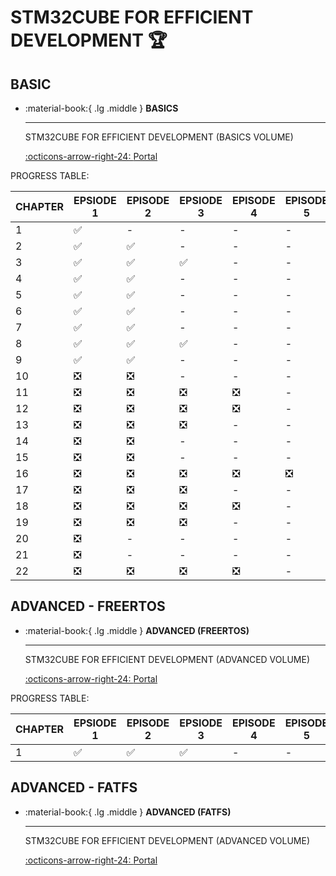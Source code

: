 # STM32CUBE FOR EFFICIENT DEVELOPMENT 🏆

## BASIC

<div class="grid cards" markdown>

-   :material-book:{ .lg .middle } __BASICS__

    ---

    STM32CUBE FOR EFFICIENT DEVELOPMENT (BASICS VOLUME)


    [:octicons-arrow-right-24: <a href="https://www.bilibili.com/video/BV1Df421X7oP/?spm_id_from=333.999.0.0&vd_source=5a427660f0337fedc22d4803661d493f" target="_blank"> Portal </a>](#)

</div>

PROGRESS TABLE:

| CHAPTER | EPSIODE 1 | EPISODE 2 | EPSIODE 3 | EPISODE 4 | EPISODE 5 | 
|---------|-----------|-----------|-----------|-----------|-----------|
| 1 | :white_check_mark: | - | - | - | - |
| 2 | :white_check_mark: | :white_check_mark:  | - | - | - | 
| 3 | :white_check_mark: | :white_check_mark: | :white_check_mark: | - | - |
| 4 | :white_check_mark: | :white_check_mark: | - | - | - |
| 5 | :white_check_mark: | :white_check_mark: | - | - | - |
| 6 | :white_check_mark: | :white_check_mark: | - | - | - |
| 7 | :white_check_mark: | :white_check_mark: | - | - | - |
| 8 | :white_check_mark: | :white_check_mark: | :white_check_mark: | - | - |
| 9 | :white_check_mark:| :white_check_mark: | - | - | - |
| 10 | :negative_squared_cross_mark: | :negative_squared_cross_mark: | - | - | - |
| 11 | :negative_squared_cross_mark: | :negative_squared_cross_mark: | :negative_squared_cross_mark: | :negative_squared_cross_mark: | - |
| 12 | :negative_squared_cross_mark: | :negative_squared_cross_mark: | :negative_squared_cross_mark: | :negative_squared_cross_mark: | - |
| 13 | :negative_squared_cross_mark: | :negative_squared_cross_mark: | :negative_squared_cross_mark: | - | - |
| 14 | :negative_squared_cross_mark: | :negative_squared_cross_mark: | - | - | - |
| 15 | :negative_squared_cross_mark: | :negative_squared_cross_mark: | - | - | - |
| 16 | :negative_squared_cross_mark: | :negative_squared_cross_mark: | :negative_squared_cross_mark: | :negative_squared_cross_mark: | :negative_squared_cross_mark: |
| 17 | :negative_squared_cross_mark: | :negative_squared_cross_mark: | :negative_squared_cross_mark: | - | - |
| 18 | :negative_squared_cross_mark: | :negative_squared_cross_mark: | :negative_squared_cross_mark: | :negative_squared_cross_mark: | - |
| 19 | :negative_squared_cross_mark: | :negative_squared_cross_mark: | :negative_squared_cross_mark: | - | - |
| 20 | :negative_squared_cross_mark: | - | - | - | - |
| 21 | :negative_squared_cross_mark: | - | - | - | - |
| 22 | :negative_squared_cross_mark: | :negative_squared_cross_mark: | :negative_squared_cross_mark: | :negative_squared_cross_mark: | - |

## ADVANCED - FREERTOS

<div class="grid cards" markdown>

-   :material-book:{ .lg .middle } __ADVANCED (FREERTOS)__

    ---

    STM32CUBE FOR EFFICIENT DEVELOPMENT (ADVANCED VOLUME)


    [:octicons-arrow-right-24: <a href="https://www.bilibili.com/video/BV1rM411D7Tg/?spm_id_from=333.999.0.0&vd_source=5a427660f0337fedc22d4803661d493f" target="_blank"> Portal </a>](#)

</div>

PROGRESS TABLE:

| CHAPTER | EPSIODE 1 | EPISODE 2 | EPSIODE 3 | EPISODE 4 | EPISODE 5 | 
|---------|-----------|-----------|-----------|-----------|-----------|
| 1 | :white_check_mark: | :white_check_mark: | :white_check_mark: | - | - |

## ADVANCED - FATFS

<div class="grid cards" markdown>

-   :material-book:{ .lg .middle } __ADVANCED (FATFS)__

    ---

    STM32CUBE FOR EFFICIENT DEVELOPMENT (ADVANCED VOLUME)


    [:octicons-arrow-right-24: <a href="https://www.bilibili.com/video/BV1eK421h7Ds/?spm_id_from=333.999.0.0&vd_source=5a427660f0337fedc22d4803661d493f" target="_blank"> Portal </a>](#)

</div>

